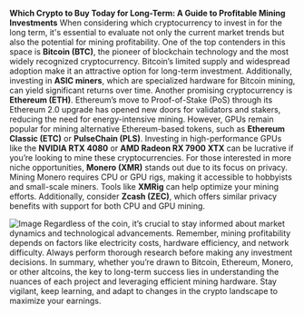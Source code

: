 **Which Crypto to Buy Today for Long-Term: A Guide to Profitable Mining Investments**
When considering which cryptocurrency to invest in for the long term, it's essential to evaluate not only the current market trends but also the potential for mining profitability. One of the top contenders in this space is **Bitcoin (BTC)**, the pioneer of blockchain technology and the most widely recognized cryptocurrency. Bitcoin’s limited supply and widespread adoption make it an attractive option for long-term investment. Additionally, investing in **ASIC miners**, which are specialized hardware for Bitcoin mining, can yield significant returns over time.
Another promising cryptocurrency is **Ethereum (ETH)**. Ethereum’s move to Proof-of-Stake (PoS) through its Ethereum 2.0 upgrade has opened new doors for validators and stakers, reducing the need for energy-intensive mining. However, GPUs remain popular for mining alternative Ethereum-based tokens, such as **Ethereum Classic (ETC)** or **PulseChain (PLS)**. Investing in high-performance GPUs like the **NVIDIA RTX 4080** or **AMD Radeon RX 7900 XTX** can be lucrative if you’re looking to mine these cryptocurrencies.
For those interested in more niche opportunities, **Monero (XMR)** stands out due to its focus on privacy. Mining Monero requires CPU or GPU rigs, making it accessible to hobbyists and small-scale miners. Tools like **XMRig** can help optimize your mining efforts. Additionally, consider **Zcash (ZEC)**, which offers similar privacy benefits with support for both CPU and GPU mining.

![Image](https://github.com/user-attachments/assets/d7419ec9-dc67-403f-bf28-8faea5f1f74f)
Regardless of the coin, it’s crucial to stay informed about market dynamics and technological advancements. Remember, mining profitability depends on factors like electricity costs, hardware efficiency, and network difficulty. Always perform thorough research before making any investment decisions.
In summary, whether you’re drawn to Bitcoin, Ethereum, Monero, or other altcoins, the key to long-term success lies in understanding the nuances of each project and leveraging efficient mining hardware. Stay vigilant, keep learning, and adapt to changes in the crypto landscape to maximize your earnings.
